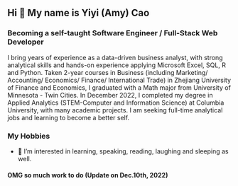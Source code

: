 ## Hi 👋 My name is Yiyi (Amy) Cao
### Becoming a self-taught Software Engineer / Full-Stack Web Developer
I bring years of experience as a data-driven business analyst, with strong analytical skills and hands-on experience applying Microsoft Excel, SQL, R and Python. Taken 2-year courses in Business (including Marketing/ Accounting/ Economics/ Finance/ International Trade) in Zhejiang University of Finance and Economics, I graduated with a Math major from University of Minnesota - Twin Cities. In December 2022, I completed my degree in Applied Analytics (STEM-Computer and Information Science) at Columbia University, with many academic projects. I am seeking full-time analytical jobs and learning to become a better self.

### My Hobbies
- 👀 I’m interested in learning, speaking, reading, laughing and sleeping as well.

#### OMG so much work to do (Update on Dec.10th, 2022)

<!---
PracticeDaily21/PracticeDaily21 is a ✨ special ✨ repository because its `README.md` (this file) appears on your GitHub profile.
You can click the Preview link to take a look at your changes. 
--->
